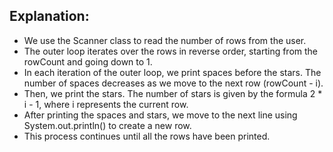 ## Explanation:

- We use the Scanner class to read the number of rows from the user.
- The outer loop iterates over the rows in reverse order, starting from the rowCount and going down to 1.
- In each iteration of the outer loop, we print spaces before the stars. The number of spaces decreases as we move to the next row (rowCount - i).
- Then, we print the stars. The number of stars is given by the formula 2 * i - 1, where i represents the current row.
- After printing the spaces and stars, we move to the next line using System.out.println() to create a new row.
- This process continues until all the rows have been printed.
